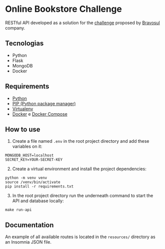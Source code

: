 # Online Bookstore Challenge

RESTful API developed as a solution for the [challenge](https://github.com/bravosul/back-end-challenge) proposed by [Bravosul](https://bravosul.com.br/) company.

## Tecnologias
- Python
- Flask
- MongoDB
- Docker


## Requirements
- [Python](https://www.python.org/)
- [PIP (Python package manager)](https://pypi.org/project/pip/)
- [Virtualenv](https://packaging.python.org/key_projects/#virtualenv)
- [Docker](https://docs.docker.com/desktop/) e [Docker Compose](https://docs.docker.com/compose/install/)


## How to use
1. Create a file named ```.env``` in the root project directory and add these variables on it:
```
MONGODB_HOST=localhost
SECRET_KEY=YOUR-SECRET-KEY
```

2. Create a virtual environment and install the project dependencies:
```
python -m venv venv
source /venv/bin/activate
pip install -r requirements.txt
```

3. In the root project directory run the underneath command to start the API and database locally:
```
make run-api
```

## Documentation
An example of all available routes is located in the ```resources/``` directory as an Insomnia JSON file.
